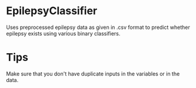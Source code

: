 # EpilepsyClassifier
Uses preprocessed epilepsy data as given in .csv format to predict whether epilepsy exists using various binary classifiers.

# Tips
Make sure that you don't have duplicate inputs in the variables or in the data.
